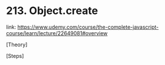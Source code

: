# 213. Object.create

link: https://www.udemy.com/course/the-complete-javascript-course/learn/lecture/22649081#overview

[Theory]







[Steps]

